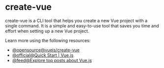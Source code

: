 # create-vue

create-vue is a CLI tool that helps you create a new Vue project with a single command. It is a simple and easy-to-use tool that saves you time and effort when setting up a new Vue project.

Learn more using the following resources:

- [@opensource@vuejs/create-vue](https://github.com/vuejs/create-vue)
- [@official@Quick Start | Vue.js](https://vuejs.org/guide/quick-start.html)
- [@feed@Explore top posts about Vue.js](https://app.daily.dev/tags/vuejs?ref=roadmapsh)
